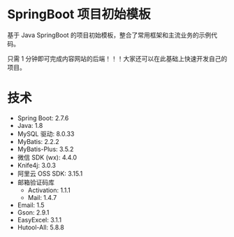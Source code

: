 # SpringBoot 项目初始模板

基于 Java SpringBoot 的项目初始模板，整合了常用框架和主流业务的示例代码。

只需 1 分钟即可完成内容网站的后端！！！大家还可以在此基础上快速开发自己的项目。

# 技术
- Spring Boot: 2.7.6
- Java: 1.8
- MySQL 驱动: 8.0.33
- MyBatis: 2.2.2
- MyBatis-Plus: 3.5.2
- 微信 SDK (wx): 4.4.0
- Knife4j: 3.0.3
- 阿里云 OSS SDK: 3.15.1
- 邮箱验证码库
  - Activation: 1.1.1
  - Mail: 1.4.7
- Email: 1.5
- Gson: 2.9.1
- EasyExcel: 3.1.1
- Hutool-All: 5.8.8
